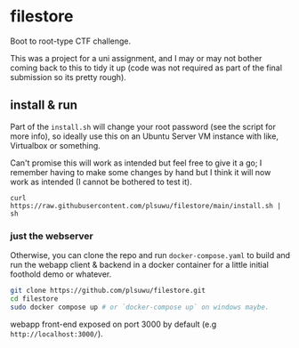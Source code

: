 # filestore

Boot to root-type CTF challenge. 

This was a project for a uni assignment, and I may or may not bother coming back to this to tidy it up (code was not required as part of the final submission so its pretty rough).

## install & run

Part of the `install.sh` will change your root password (see the script for more info), so ideally use this on an Ubuntu Server VM instance with like, Virtualbox or something. 

Can't promise this will work as intended but feel free to give it a go; I remember having to make some changes by hand but I think it will now work as intended (I cannot be bothered to test it).

```
curl https://raw.githubusercontent.com/plsuwu/filestore/main/install.sh | sh 
```

### just the webserver

Otherwise, you can clone the repo and run `docker-compose.yaml` to build and run the webapp client & backend in a docker container for a little initial foothold demo or whatever. 

```bash
git clone https://github.com/plsuwu/filestore.git
cd filestore
sudo docker compose up # or `docker-compose up` on windows maybe.
```

webapp front-end exposed on port 3000 by default (e.g `http://localhost:3000/`).
